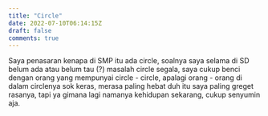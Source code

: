 ```yaml
---
title: "Circle"
date: 2022-07-10T06:14:15Z
draft: false
comments: true
---
```


Saya penasaran kenapa di SMP itu ada circle, soalnya saya selama di SD belum ada atau belum tau (?) masalah circle segala,
saya cukup benci dengan orang yang mempunyai circle - circle, apalagi orang - orang di dalam circlenya sok keras, merasa paling hebat
duh itu saya paling greget rasanya, tapi ya gimana lagi namanya kehidupan sekarang, cukup senyumin aja.
